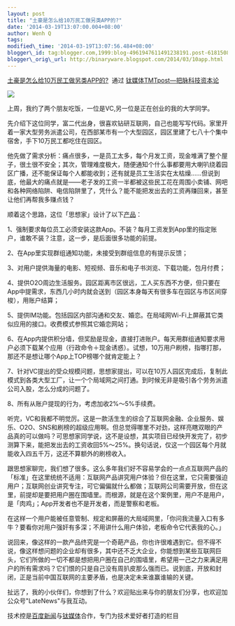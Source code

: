 ```yaml
--- 
layout: post 
title: "土豪是怎么给10万民工做另类APP的?" 
date: '2014-03-19T13:07:00.004+08:00' 
author: Wenh Q
tags:
modified\_time: '2014-03-19T13:07:56.484+08:00' 
blogger\_id: tag:blogger.com,1999:blog-4961947611491238191.post-6181508799532535189
blogger\_orig\_url: http://binaryware.blogspot.com/2014/03/10app.html
---
```

[土豪是怎么给10万民工做另类APP的?](http://www.tmtpost.com/99832.html)  通过
[钛媒体TMTpost—把脉科技资本论](http://www.tmtpost.com/)





![](https://images-blogger-opensocial.googleusercontent.com/gadgets/proxy?url=http%3A%2F%2Fwww.tmtpost.com%2Fwp-content%2Fuploads%2F2014%2F03%2F139519241440.jpg&container=blogger&gadget=a&rewriteMime=image%2F*)







上周，我约了两个朋友吃饭，一位是VC,另一位是正在创业的我的大学同学。





先介绍下这位同学，富二代出身，很喜欢钻研互联网，自己也能写写代码。家里开着一家大型劳务派遣公司，在西部某市有一个大型园区，园区里建了七八十个集中宿舍，手下10万民工都吃住在园区。



他先做了需求分析：痛点很多，一是员工太多，每个月发工资，现金堆满了整个屋子，很土很不安全；其次，管理难度极大，随便通知个什么事都要用大喇叭绕着园区广播，还不能保证每个人都能收到；还有就是员工生活实在太枯燥……但说到底，他最大的痛点就是——老子发的工资一半都被这些民工花在周围小卖铺、网吧和各种网络陷阱、电信陷阱里了，凭什么？能不能把发出去的工资再赚回来，甚至让他们再帮我多赚点钱？



顺着这个思路，这位「思想家」设计了以下[产品](http://www.tmtpost.com/tag/%E4%BA%A7%E5%93%81)：



1、强制要求每位员工必须安装这款App。不装？每月工资发到App里的指定账户，谁敢不装？注意，这一步，是后面很多功能的前提。



2、在App里实现群组通知功能，未接受到群组信息的有提示反馈；



3、对用户提供海量的电影、短视频、音乐和电子书浏览、下载功能，包月付费；



4、提供O2O周边生活服务。园区距离市区很远，工人买东西不方便，但只要在App中提需求，东西几小时内就会送到（园区本身每天有很多车在园区与市区间穿梭），用账户结算；



5、提供IM功能。包括园区内部沟通和交友、婚恋。在局域网Wi-Fi上屏蔽其它类似应用的接口。收费模式参照其它婚恋网站；



6、在App内提供积分墙，但奖励是现金，直接打进账户。每天用群组通知要求用户必须下载某个应用（行政命令＋现金诱惑）。试想，10万用户刷榜，指哪打那，那还不是想让哪个App上TOP榜哪个就肯定能上？



7、针对VC提出的受众规模问题，思想家提出，可以在10万人园区完成后，复制此模式到各类大型工厂，让一个个局域网之间打通。到时候无非是吸引各个劳务派遣公司入股，怎么分成的问题了。



8、所有从账户提现的行为，考虑加收2%～5%手续费。



听完，VC和我都不明觉厉。这是一款活生生的综合了互联网金融、企业服务、娱乐、O2O、SNS和刷榜的超级应用啊。但总觉得哪里不对劲，这样亮瞎双眼的产品真的可以做吗？可思想家同学说，这不是设想，其实项目已经快开发完了，初步测算下来，能把发出去的工资收回5%～25%。换句话说，仅这一个园区每个月就能收入四五千万，这还不算额外的刷榜收入。



跟思想家聊完，我们想了很多。这么多年我们好不容易学会的一点点互联网产品的「标准」在这里统统不适用：互联网产品讲究用户体验？但在这里，它只需要强迫用户；互联网创业讲究专注，可它偏偏就什么都做；互联网公司需要开放，但在这里，前提却是要把用户圈在围墙里。而根源，就是在这个案例里，用户不是用户，是「肉鸡」；App开发者也不是开发者，而是警察和老板。



在这样一个用户能被任意管制、规定和屏蔽的大局域网里，「你问我流量入口有多牛？要看你对用户强奸有多深；不用讲什么用户体验，老板命令它代表我的心。」



说回来，像这样的一款产品终究是一个奇葩产品，你也许很难遇到它。但不得不说，像这样想问题的企业却有很多，其中还不乏大企业，你能想到某些互联网巨头，它们所做的一切不都是想把用户圈在自己的围墙里，希望用一己之力来满足用户的所有需求吗？它们恨的只是自己没有周扒皮那么强而已。说到底，开放和封闭，正是当前中国互联网的主要矛盾，也是决定未来谁赢谁输的关键。



扯远了，我的小伙伴们，你想到了什么？欢迎贴出来与你的朋友们分享，也欢迎加公众号"LateNews"与我互动。







技术控是[百度新闻](http://news.baidu.com/)与[钛媒体](http://www.tmtpost.com/)合作，专门为技术爱好者打造的栏目
